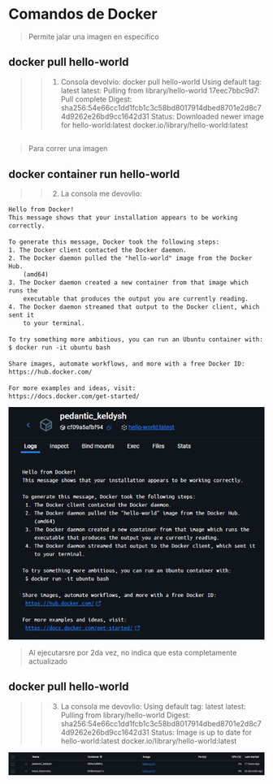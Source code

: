 
 # Comandos de Docker

> Permite jalar una imagen en especifico
##   docker pull hello-world

>  >1. Consola devolvio:
    docker pull hello-world
    Using default tag: latest
    latest: Pulling from library/hello-world
    17eec7bbc9d7: Pull complete
    Digest: sha256:54e66cc1dd1fcb1c3c58bd8017914dbed8701e2d8c74d9262e26bd9cc1642d31
    Status: Downloaded newer image for hello-world:latest
    docker.io/library/hello-world:latest
##


> Para correr una imagen
##   docker container run hello-world

>  >2. La consola me devovlio:

    Hello from Docker!
    This message shows that your installation appears to be working correctly.

    To generate this message, Docker took the following steps:
    1. The Docker client contacted the Docker daemon.
    2. The Docker daemon pulled the "hello-world" image from the Docker Hub.
        (amd64)
    3. The Docker daemon created a new container from that image which runs the
        executable that produces the output you are currently reading.
    4. The Docker daemon streamed that output to the Docker client, which sent it
        to your terminal.

    To try something more ambitious, you can run an Ubuntu container with:
    $ docker run -it ubuntu bash

    Share images, automate workflows, and more with a free Docker ID:
    https://hub.docker.com/

    For more examples and ideas, visit:
    https://docs.docker.com/get-started/

![alt text](../screenshots-Lesson-1/image0.png)

> Al ejecutarsre por 2da vez, no indica que esta completamente actualizado

##   docker pull hello-world

> > 3. La consola me devovlio:
    Using default tag: latest
    latest: Pulling from library/hello-world
    Digest: sha256:54e66cc1dd1fcb1c3c58bd8017914dbed8701e2d8c74d9262e26bd9cc1642d31
    Status: Image is up to date for hello-world:latest
    docker.io/library/hello-world:latest

![alt text](../screenshots-Lesson-1/image1.png)

